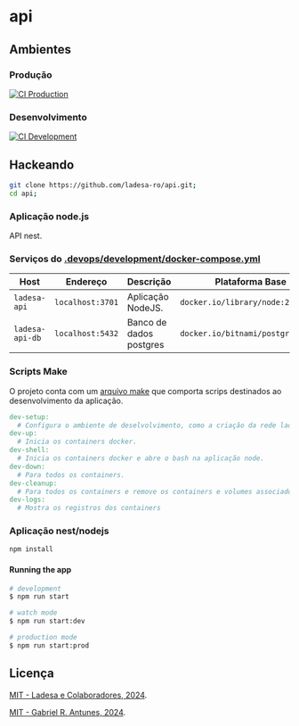 # api

## Ambientes

### Produção

[![CI Production][action-ci-prod-src]][action-ci-prod-href]

### Desenvolvimento

[![CI Development][action-ci-dev-src]][action-ci-dev-href]

## Hackeando

```sh
git clone https://github.com/ladesa-ro/api.git;
cd api;
```

### Aplicação node.js

API nest.

### Serviços do [.devops/development/docker-compose.yml](./.devops/development/docker-compose.yml)

| Host            | Endereço         | Descrição               | Plataforma Base                   |
| --------------- | ---------------- | ----------------------- | --------------------------------- |
| `ladesa-api`    | `localhost:3701` | Aplicação NodeJS.       | `docker.io/library/node:22`       |
| `ladesa-api-db` | `localhost:5432` | Banco de dados postgres | `docker.io/bitnami/postgresql:15` |

### Scripts Make

O projeto conta com um [arquivo make](./Makefile) que comporta scrips destinados ao desenvolvimento da aplicação.

```Makefile
dev-setup:
  # Configura o ambiente de deselvolvimento, como a criação da rede ladesa-net e os arquivos .env.
dev-up:
  # Inicia os containers docker.
dev-shell:
  # Inicia os containers docker e abre o bash na aplicação node.
dev-down:
  # Para todos os containers.
dev-cleanup:
  # Para todos os containers e remove os containers e volumes associados.
dev-logs:
  # Mostra os registros dos containers
```

### Aplicação nest/nodejs

```bash
npm install
```

#### Running the app

```bash
# development
$ npm run start

# watch mode
$ npm run start:dev

# production mode
$ npm run start:prod
```

## Licença

[MIT - Ladesa e Colaboradores, 2024](./LICENSE).

[MIT - Gabriel R. Antunes, 2024](./LICENSE).

<!-- Badges -->

<!-- Badges / Actions / Production  -->

[action-ci-prod-src]: https://img.shields.io/github/actions/workflow/status/ladesa-ro/api/ci.yml?style=flat&logo=github&logoColor=white&label=CI@production&branch=production&labelColor=18181B
[action-ci-prod-href]: https://github.com/ladesa-ro/api/actions/workflows/ci.yml?query=branch%3Aproduction

<!-- Badges / Actions / Development  -->

[action-ci-dev-src]: https://img.shields.io/github/actions/workflow/status/ladesa-ro/api/ci.yml?style=flat&logo=github&logoColor=white&label=CI@development&branch=development&labelColor=18181B
[action-ci-dev-href]: https://github.com/ladesa-ro/api/actions/workflows/ci.yml?query=branch%3Adevelopment

